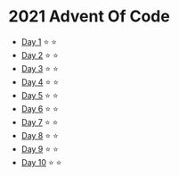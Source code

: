 # 2021 Advent Of Code

* [Day 1](https://adventofcode.com/2021/day/1) ⭐️ ⭐️
* [Day 2](https://adventofcode.com/2021/day/2) ⭐️ ⭐️
* [Day 3](https://adventofcode.com/2021/day/3) ⭐️ ⭐️
* [Day 4](https://adventofcode.com/2021/day/4) ⭐️ ⭐️
* [Day 5](https://adventofcode.com/2021/day/5) ⭐️ ⭐️
* [Day 6](https://adventofcode.com/2021/day/6) ⭐️ ⭐️
* [Day 7](https://adventofcode.com/2021/day/7) ⭐️ ⭐️
* [Day 8](https://adventofcode.com/2021/day/8) ⭐️ ⭐️
* [Day 9](https://adventofcode.com/2021/day/9) ⭐️ ⭐️
* [Day 10](https://adventofcode.com/2021/day/10) ⭐️ ⭐️
